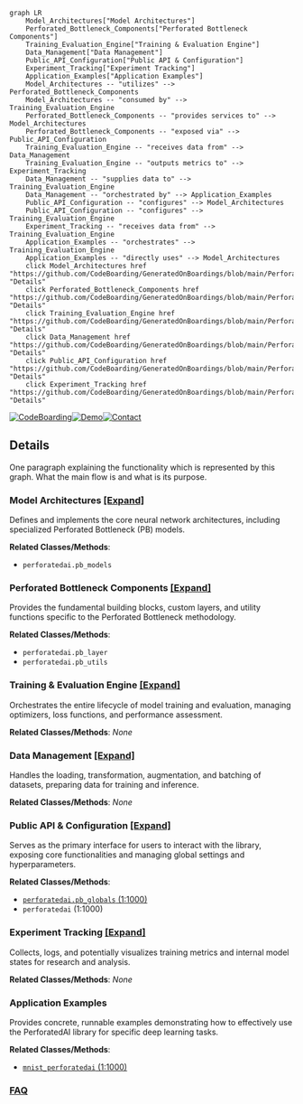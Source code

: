 ```mermaid
graph LR
    Model_Architectures["Model Architectures"]
    Perforated_Bottleneck_Components["Perforated Bottleneck Components"]
    Training_Evaluation_Engine["Training & Evaluation Engine"]
    Data_Management["Data Management"]
    Public_API_Configuration["Public API & Configuration"]
    Experiment_Tracking["Experiment Tracking"]
    Application_Examples["Application Examples"]
    Model_Architectures -- "utilizes" --> Perforated_Bottleneck_Components
    Model_Architectures -- "consumed by" --> Training_Evaluation_Engine
    Perforated_Bottleneck_Components -- "provides services to" --> Model_Architectures
    Perforated_Bottleneck_Components -- "exposed via" --> Public_API_Configuration
    Training_Evaluation_Engine -- "receives data from" --> Data_Management
    Training_Evaluation_Engine -- "outputs metrics to" --> Experiment_Tracking
    Data_Management -- "supplies data to" --> Training_Evaluation_Engine
    Data_Management -- "orchestrated by" --> Application_Examples
    Public_API_Configuration -- "configures" --> Model_Architectures
    Public_API_Configuration -- "configures" --> Training_Evaluation_Engine
    Experiment_Tracking -- "receives data from" --> Training_Evaluation_Engine
    Application_Examples -- "orchestrates" --> Training_Evaluation_Engine
    Application_Examples -- "directly uses" --> Model_Architectures
    click Model_Architectures href "https://github.com/CodeBoarding/GeneratedOnBoardings/blob/main/PerforatedAI/Model_Architectures.md" "Details"
    click Perforated_Bottleneck_Components href "https://github.com/CodeBoarding/GeneratedOnBoardings/blob/main/PerforatedAI/Perforated_Bottleneck_Components.md" "Details"
    click Training_Evaluation_Engine href "https://github.com/CodeBoarding/GeneratedOnBoardings/blob/main/PerforatedAI/Training_Evaluation_Engine.md" "Details"
    click Data_Management href "https://github.com/CodeBoarding/GeneratedOnBoardings/blob/main/PerforatedAI/Data_Management.md" "Details"
    click Public_API_Configuration href "https://github.com/CodeBoarding/GeneratedOnBoardings/blob/main/PerforatedAI/Public_API_Configuration.md" "Details"
    click Experiment_Tracking href "https://github.com/CodeBoarding/GeneratedOnBoardings/blob/main/PerforatedAI/Experiment_Tracking.md" "Details"
```

[![CodeBoarding](https://img.shields.io/badge/Generated%20by-CodeBoarding-9cf?style=flat-square)](https://github.com/CodeBoarding/CodeBoarding)[![Demo](https://img.shields.io/badge/Try%20our-Demo-blue?style=flat-square)](https://www.codeboarding.org/demo)[![Contact](https://img.shields.io/badge/Contact%20us%20-%20contact@codeboarding.org-lightgrey?style=flat-square)](mailto:contact@codeboarding.org)

## Details

One paragraph explaining the functionality which is represented by this graph. What the main flow is and what is its purpose.

### Model Architectures [[Expand]](./Model_Architectures.md)
Defines and implements the core neural network architectures, including specialized Perforated Bottleneck (PB) models.


**Related Classes/Methods**:

- `perforatedai.pb_models`


### Perforated Bottleneck Components [[Expand]](./Perforated_Bottleneck_Components.md)
Provides the fundamental building blocks, custom layers, and utility functions specific to the Perforated Bottleneck methodology.


**Related Classes/Methods**:

- `perforatedai.pb_layer`
- `perforatedai.pb_utils`


### Training & Evaluation Engine [[Expand]](./Training_Evaluation_Engine.md)
Orchestrates the entire lifecycle of model training and evaluation, managing optimizers, loss functions, and performance assessment.


**Related Classes/Methods**: _None_

### Data Management [[Expand]](./Data_Management.md)
Handles the loading, transformation, augmentation, and batching of datasets, preparing data for training and inference.


**Related Classes/Methods**: _None_

### Public API & Configuration [[Expand]](./Public_API_Configuration.md)
Serves as the primary interface for users to interact with the library, exposing core functionalities and managing global settings and hyperparameters.


**Related Classes/Methods**:

- <a href="https://github.com/PerforatedAI/PerforatedAI/blob/main/perforatedai/pb_globals.py#L1-L1000" target="_blank" rel="noopener noreferrer">`perforatedai.pb_globals` (1:1000)</a>
- `perforatedai` (1:1000)


### Experiment Tracking [[Expand]](./Experiment_Tracking.md)
Collects, logs, and potentially visualizes training metrics and internal model states for research and analysis.


**Related Classes/Methods**: _None_

### Application Examples
Provides concrete, runnable examples demonstrating how to effectively use the PerforatedAI library for specific deep learning tasks.


**Related Classes/Methods**:

- <a href="https://github.com/PerforatedAI/PerforatedAI/blob/main/mnist_perforatedai.py#L1-L1000" target="_blank" rel="noopener noreferrer">`mnist_perforatedai` (1:1000)</a>




### [FAQ](https://github.com/CodeBoarding/GeneratedOnBoardings/tree/main?tab=readme-ov-file#faq)